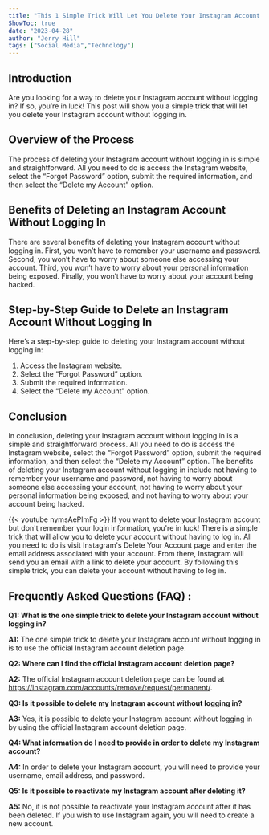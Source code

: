 ```yaml
---
title: "This 1 Simple Trick Will Let You Delete Your Instagram Account Without Logging In!"
ShowToc: true 
date: "2023-04-28"
author: "Jerry Hill" 
tags: ["Social Media","Technology"]
---
```

## Introduction
Are you looking for a way to delete your Instagram account without logging in? If so, you’re in luck! This post will show you a simple trick that will let you delete your Instagram account without logging in.

## Overview of the Process
The process of deleting your Instagram account without logging in is simple and straightforward. All you need to do is access the Instagram website, select the “Forgot Password” option, submit the required information, and then select the “Delete my Account” option.

## Benefits of Deleting an Instagram Account Without Logging In
There are several benefits of deleting your Instagram account without logging in. First, you won’t have to remember your username and password. Second, you won’t have to worry about someone else accessing your account. Third, you won’t have to worry about your personal information being exposed. Finally, you won’t have to worry about your account being hacked.

## Step-by-Step Guide to Delete an Instagram Account Without Logging In
Here’s a step-by-step guide to deleting your Instagram account without logging in:

1. Access the Instagram website.
2. Select the “Forgot Password” option.
3. Submit the required information.
4. Select the “Delete my Account” option.

## Conclusion
In conclusion, deleting your Instagram account without logging in is a simple and straightforward process. All you need to do is access the Instagram website, select the “Forgot Password” option, submit the required information, and then select the “Delete my Account” option. The benefits of deleting your Instagram account without logging in include not having to remember your username and password, not having to worry about someone else accessing your account, not having to worry about your personal information being exposed, and not having to worry about your account being hacked.

{{< youtube nymsAePlmFg >}} 
If you want to delete your Instagram account but don't remember your login information, you're in luck! There is a simple trick that will allow you to delete your account without having to log in. All you need to do is visit Instagram's Delete Your Account page and enter the email address associated with your account. From there, Instagram will send you an email with a link to delete your account. By following this simple trick, you can delete your account without having to log in.

## Frequently Asked Questions (FAQ) :
**Q1: What is the one simple trick to delete your Instagram account without logging in?**

**A1:** The one simple trick to delete your Instagram account without logging in is to use the official Instagram account deletion page. 

**Q2: Where can I find the official Instagram account deletion page?**

**A2:** The official Instagram account deletion page can be found at https://instagram.com/accounts/remove/request/permanent/. 

**Q3: Is it possible to delete my Instagram account without logging in?**

**A3:** Yes, it is possible to delete your Instagram account without logging in by using the official Instagram account deletion page. 

**Q4: What information do I need to provide in order to delete my Instagram account?**

**A4:** In order to delete your Instagram account, you will need to provide your username, email address, and password. 

**Q5: Is it possible to reactivate my Instagram account after deleting it?**

**A5:** No, it is not possible to reactivate your Instagram account after it has been deleted. If you wish to use Instagram again, you will need to create a new account.


